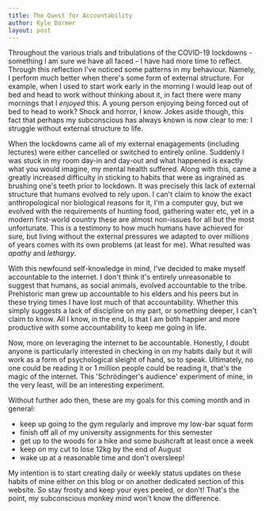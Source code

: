 ```yaml
---
title: The Quest for Accountability
author: Kyle Dormer
layout: post
---
```


Throughout the various trials and tribulations of the COVID-19 lockdowns - something I am sure we have all faced - I have had more time to reflect. Through this reflection I've noticed some patterns in my behaviour. Namely, I perform much better when there's some form of external structure. For example, when I used to start work early in the morning I would leap out of bed and head to work without thinking about it, in fact there were many mornings that I _enjoyed_ this. A young person enjoying being forced out of bed to head to work? Shock and horror, I know. Jokes aside though, this fact that perhaps my subconscious has always known is now clear to me: I struggle without external structure to life.

When the lockdowns came all of my external enagagements (including lectures) were either cancelled or switched to entirely online. Suddenly I was stuck in my room day-in and day-out and what happened is exactly what you would imagine, my mental health suffered. Along with this, came a greatly increased difficulty in sticking to habits that were as ingrained as brushing one's teeth prior to lockdown. It was precisely this lack of external structure that humans evolved to rely upon. I can't claim to know the exact anthropological nor biological reasons for it, I'm a computer guy, but we evolved with the requirements of hunting food, gathering water etc, yet in a modern first-world country these are almost non-issues for all but the most unfortunate. This is a testimony to how much humans have achieved for sure, but living without the external pressures we adapted to over millions of years comes with its own problems (at least for me). What resulted was _apathy_ and _lethargy_.

With this newfound self-knowledge in mind, I've decided to make myself accountable to the internet. I don't think it's entirely unreasonable to suggest that humans, as social animals, evolved accountable to the tribe. Prehistoric man grew up accountable to his elders and his peers but in these trying times I have lost much of that accountability. Whether this simply suggests a lack of discipline on my part, or something deeper, I can't claim to know. All I know, in the end, is that I am both happier and more productive with some accountability to keep me going in life.

Now, more on leveraging the internet to be accountable. Honestly, I doubt anyone is particularly interested in checking in on my habits daily but it will work as a form of psychological sleight of hand, so to speak. Ultimately, no one could be reading it or 1 million people could be reading it, that's the magic of the internet. This 'Schrödinger's audience' experiment of mine, in the very least, will be an interesting experiment.

Without further ado then, these are my goals for this coming month and in general:

- keep up going to the gym regularly and improve my low-bar squat form
- finish off all of my university assignments for this semester
- get up to the woods for a hike and some bushcraft at least once a week
- keep on my cut to lose 12kg by the end of August
- wake up at a reasonable time and don't oversleep!

My intention is to start creating daily or weekly status updates on these habits of mine either on this blog or on another dedicated section of this website. So stay frosty and keep your eyes peeled, or don't! That's the point, my subconscious monkey mind won't know the difference.
